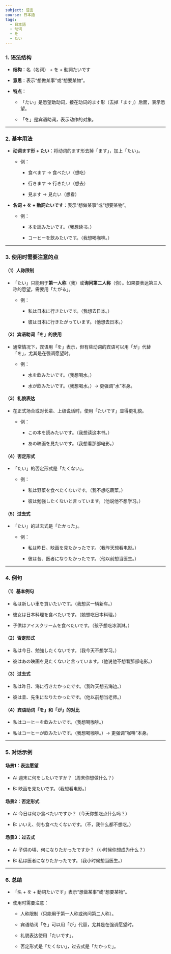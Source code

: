 ```yaml
---
subject: 语言
course: 日本語
tags:
  - 日本語
  - 动词
  - を
  - たい
---
```

### 1. **语法结构**

- **结构**：名（名词） + を + 動詞たいです
    
- **意思**：表示“想做某事”或“想要某物”。
    
- **特点**：
    
    - 「たい」是愿望助动词，接在动词的ます形（去掉「ます」）后面，表示愿望。
        
    - 「を」是宾语助词，表示动作的对象。
        

---

### 2. **基本用法**

- **动词ます形 + たい**：将动词的ます形去掉「ます」，加上「たい」。
    
    - 例：
        
        - 食べます → 食べたい（想吃）
            
        - 行きます → 行きたい（想去）
            
        - 見ます → 見たい（想看）
            
- **名词 + を + 動詞たいです**：表示“想做某事”或“想要某物”。
    
    - 例：
        
        - 本を読みたいです。（我想读书。）
            
        - コーヒーを飲みたいです。（我想喝咖啡。）
            

---

### 3. **使用时需要注意的点**

#### （1）**人称限制**

- 「たい」只能用于**第一人称**（我）或**询问第二人称**（你）。如果要表达第三人称的愿望，需要用「たがる」。
    
    - 例：
        
        - 私は日本に行きたいです。（我想去日本。）
            
        - 彼は日本に行きたがっています。（他想去日本。）
            

#### （2）**宾语助词「を」的使用**

- 通常情况下，宾语用「を」表示，但有些动词的宾语可以用「が」代替「を」，尤其是在强调愿望时。
    
    - 例：
        
        - 水を飲みたいです。（我想喝水。）
            
        - 水が飲みたいです。（我想喝水。）→ 更强调“水”本身。
            

#### （3）**礼貌表达**

- 在正式场合或对长辈、上级说话时，使用「たいです」显得更礼貌。
    
    - 例：
        
        - この本を読みたいです。（我想读这本书。）
            
        - あの映画を見たいです。（我想看那部电影。）
            

#### （4）**否定形式**

- 「たい」的否定形式是「たくない」。
    
    - 例：
        
        - 私は野菜を食べたくないです。（我不想吃蔬菜。）
            
        - 彼は勉強したくないと言っています。（他说他不想学习。）
            

#### （5）**过去式**

- 「たい」的过去式是「たかった」。
    
    - 例：
        
        - 私は昨日、映画を見たかったです。（我昨天想看电影。）
            
        - 彼は昔、医者になりたかったです。（他以前想当医生。）
            

---

### 4. **例句**

#### （1）**基本例句**

- 私は新しい車を買いたいです。（我想买一辆新车。）
    
- 彼女は日本料理を食べたいです。（她想吃日本料理。）
    
- 子供はアイスクリームを食べたいです。（孩子想吃冰淇淋。）
    

#### （2）**否定形式**

- 私は今日、勉強したくないです。（我今天不想学习。）
    
- 彼はあの映画を見たくないと言っています。（他说他不想看那部电影。）
    

#### （3）**过去式**

- 私は昨日、海に行きたかったです。（我昨天想去海边。）
    
- 彼は昔、先生になりたかったです。（他以前想当老师。）
    

#### （4）**宾语助词「を」和「が」的对比**

- 私はコーヒーを飲みたいです。（我想喝咖啡。）
    
- 私はコーヒーが飲みたいです。（我想喝咖啡。）→ 更强调“咖啡”本身。
    

---

### 5. **对话示例**

#### 场景1：表达愿望

- A: 週末に何をしたいですか？（周末你想做什么？）
    
- B: 映画を見たいです。（我想看电影。）
    

#### 场景2：否定形式

- A: 今日は何か食べたいですか？（今天你想吃点什么吗？）
    
- B: いいえ、何も食べたくないです。（不，我什么都不想吃。）
    

#### 场景3：过去式

- A: 子供の頃、何になりたかったですか？（小时候你想成为什么？）
    
- B: 私は医者になりたかったです。（我小时候想当医生。）
    

---

### 6. **总结**

- 「名 + を + 動詞たいです」表示“想做某事”或“想要某物”。
    
- 使用时需要注意：
    
    - 人称限制（只能用于第一人称或询问第二人称）。
        
    - 宾语助词「を」可以用「が」代替，尤其是在强调愿望时。
        
    - 礼貌表达使用「たいです」。
        
    - 否定形式是「たくない」，过去式是「たかった」。